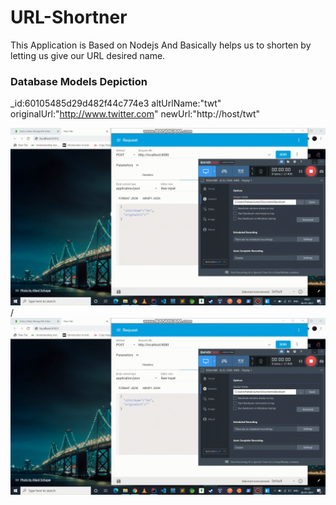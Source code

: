 # URL-Shortner
This Application is Based on Nodejs And Basically helps us to shorten by letting us give our URL desired name.

### Database Models Depiction 
_id:60105485d29d482f44c774e3
altUrlName:"twt"
originalUrl:"http://www.twitter.com"
newUrl:"http://host/twt"


![Alt text](LinkShortner.gif) / ![](LinkShortner.gif)

